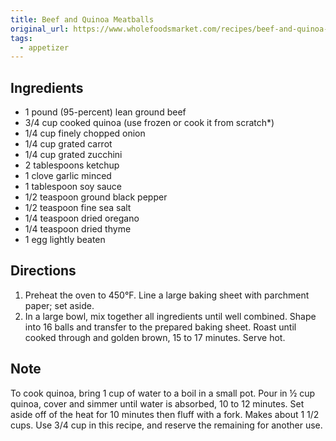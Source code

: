 ```yaml
---
title: Beef and Quinoa Meatballs
original_url: https://www.wholefoodsmarket.com/recipes/beef-and-quinoa-meatballs
tags:
  - appetizer
---
```


## Ingredients

* 1 pound (95-percent) lean ground beef
* 3/4 cup cooked quinoa (use frozen or cook it from scratch*)
* 1/4 cup finely chopped onion
* 1/4 cup grated carrot
* 1/4 cup grated zucchini
* 2 tablespoons ketchup
* 1 clove garlic minced
* 1 tablespoon soy sauce
* 1/2 teaspoon ground black pepper
* 1/2 teaspoon fine sea salt
* 1/4 teaspoon dried oregano
* 1/4 teaspoon dried thyme
* 1 egg lightly beaten

## Directions

1. Preheat the oven to 450°F. Line a large baking sheet with parchment paper; set aside.
1. In a large bowl, mix together all ingredients until well combined. Shape into 16 balls and transfer to the prepared baking sheet. Roast until cooked through and golden brown, 15 to 17 minutes. Serve hot. 

## Note

To cook quinoa, bring 1 cup of water to a boil in a small pot. Pour in ½ cup quinoa, cover and simmer until water is absorbed, 10 to 12 minutes. Set aside off of the heat for 10 minutes then fluff with a fork. Makes about 1 1/2 cups. Use 3/4 cup in this recipe, and reserve the remaining for another use.